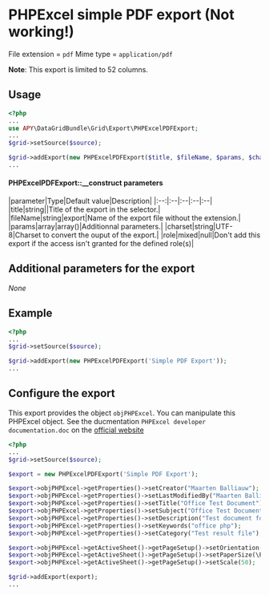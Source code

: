 PHPExcel simple PDF export (Not working!)
=========================================

File extension = `pdf`
Mime type = `application/pdf`

**Note**: This export is limited to 52 columns.

## Usage
```php
<?php
...
use APY\DataGridBundle\Grid\Export\PHPExcelPDFExport;
...
$grid->setSource($source);

$grid->addExport(new PHPExcelPDFExport($title, $fileName, $params, $charset, $role));
...
```

#### PHPExcelPDFExport::__construct parameters

|parameter|Type|Default value|Description|
|:--:|:--|:--|:--|:--|
|title|string||Title of the export in the selector.|
|fileName|string|export|Name of the export file without the extension.|
|params|array|array()|Additionnal parameters.|
|charset|string|UTF-8|Charset to convert the ouput of the export.|
|role|mixed|null|Don't add this export if the access isn't granted for the defined role(s)|

## Additional parameters for the export

_None_

## Example

```php
<?php
...
$grid->setSource($source);

$grid->addExport(new PHPExcelPDFExport('Simple PDF Export'));
...
```

## Configure the export

This export provides the object `objPHPExcel`. You can manipulate this PHPExcel object.
See the ducmentation `PHPExcel developer documentation.doc` on the [official website](http://phpexcel.codeplex.com/)


```php
<?php
...
$grid->setSource($source);

$export = new PHPExcelPDFExport('Simple PDF Export');

$export->objPHPExcel->getProperties()->setCreator("Maarten Balliauw");
$export->objPHPExcel->getProperties()->setLastModifiedBy("Maarten Balliauw");
$export->objPHPExcel->getProperties()->setTitle("Office Test Document");
$export->objPHPExcel->getProperties()->setSubject("Office Test Document");
$export->objPHPExcel->getProperties()->setDescription("Test document for Office, generated using PHP classes.");
$export->objPHPExcel->getProperties()->setKeywords("office php");
$export->objPHPExcel->getProperties()->setCategory("Test result file");

$export->objPHPExcel->getActiveSheet()->getPageSetup()->setOrientation(\PHPExcel_Worksheet_PageSetup::ORIENTATION_LANDSCAPE);
$export->objPHPExcel->getActiveSheet()->getPageSetup()->setPaperSize(\PHPExcel_Worksheet_PageSetup::PAPERSIZE_A4);
$export->objPHPExcel->getActiveSheet()->getPageSetup()->setScale(50);

$grid->addExport(export);
...
```
